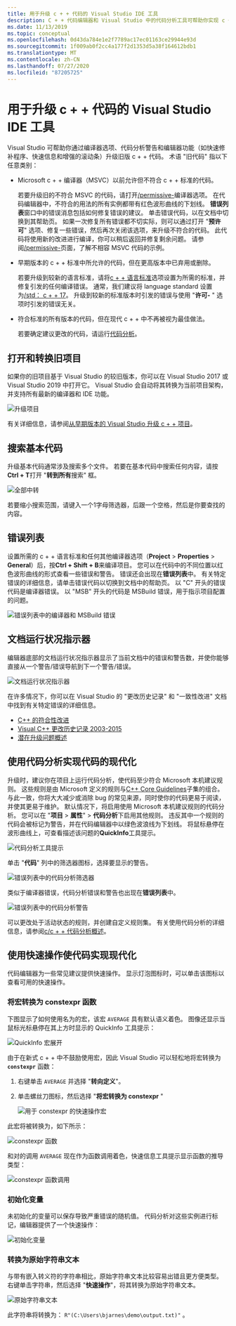 ```yaml
---
title: 用于升级 c + + 代码的 Visual Studio IDE 工具
description: C + + 代码编辑器和 Visual Studio 中的代码分析工具可帮助你实现 c + + 代码库的现代化。
ms.date: 11/13/2019
ms.topic: conceptual
ms.openlocfilehash: 0d43da784e1e2f7789ac17ec01163ce29944e93d
ms.sourcegitcommit: 1f009ab0f2cc4a177f2d1353d5a38f164612bdb1
ms.translationtype: MT
ms.contentlocale: zh-CN
ms.lasthandoff: 07/27/2020
ms.locfileid: "87205725"
---
```

# <a name="visual-studio-ide-tools-for-upgrading-c-code"></a>用于升级 c + + 代码的 Visual Studio IDE 工具

Visual Studio 可帮助你通过编译器选项、代码分析警告和编辑器功能（如快速修补程序、快速信息和增强的滚动条）升级旧版 c + + 代码。 术语 "旧代码" 指以下任意类别：

- Microsoft c + + 编译器（MSVC）以前允许但不符合 c + + 标准的代码。

   若要升级旧的不符合 MSVC 的代码，请打开[/permissive-](../build/reference/permissive-standards-conformance.md)编译器选项。 在代码编辑器中，不符合的用法的所有实例都带有红色波形曲线的下划线。 **错误列表**窗口中的错误消息包括如何修复错误的建议。 单击错误代码，以在文档中切换到其帮助页。 如果一次修复所有错误都不切实际，则可以通过打开 "**预许可**" 选项、修复一些错误，然后再次关闭该选项，来升级不符合的代码。 此代码将使用新的改进进行编译，你可以稍后返回并修复剩余问题。 请参阅[/permissive-](../build/reference/permissive-standards-conformance.md)页面，了解不相容 MSVC 代码的示例。

- 早期版本的 c + + 标准中所允许的代码，但在更高版本中已弃用或删除。

   若要升级到较新的语言标准，请将[c + + 语言标准](../build/reference/std-specify-language-standard-version.md)选项设置为所需的标准，并修复引发的任何编译错误。 通常，我们建议将 language standard 设置为[/std： c + + 17](../build/reference/std-specify-language-standard-version.md)。 升级到较新的标准版本时引发的错误与使用 "**许可-** " 选项时引发的错误无关。

- 符合标准的所有版本的代码，但在现代 c + + 中不再被视为最佳做法。

   若要确定建议更改的代码，请运行[代码分析](/cpp/code-quality/code-analysis-for-c-cpp-overview)。

## <a name="open-and-convert-a-legacy-project"></a>打开和转换旧项目

如果你的旧项目基于 Visual Studio 的较旧版本，你可以在 Visual Studio 2017 或 Visual Studio 2019 中打开它。 Visual Studio 会自动将其转换为当前项目架构，并支持所有最新的编译器和 IDE 功能。

![升级项目](media/upgrade-dialog-v142.png "升级项目")

有关详细信息，请参阅[从早期版本的 Visual Studio 升级 c + + 项目](upgrading-projects-from-earlier-versions-of-visual-cpp.md)。

## <a name="search-the-code-base"></a>搜索基本代码

升级基本代码通常涉及搜索多个文件。 若要在基本代码中搜索任何内容，请按**Ctrl + T**打开 "**转到所有**搜索" 框。

![全部中转](media/go-to-all.png "全部中转")

若要缩小搜索范围，请键入一个1字母筛选器，后跟一个空格，然后是你要查找的内容。

## <a name="error-list"></a>错误列表

设置所需的 c + + 语言标准和任何其他编译器选项（**Project**  >  **Properties**  >  **General**）后，按**Ctrl + Shift + B**来编译项目。 您可以在代码中的不同位置以红色波形曲线的形式查看一些错误和警告。 错误还会出现在**错误列表**中。 有关特定错误的详细信息，请单击错误代码以切换到文档中的帮助页。 以 "C" 开头的错误代码是编译器错误。 以 "MSB" 开头的代码是 MSBuild 错误，用于指示项目配置的问题。

![错误列表中的编译器和 MSBuild 错误](media/compiler-error-list.png "错误列表中的编译器和 MSBuild 错误")

## <a name="document-health-indicator"></a>文档运行状况指示器

编辑器底部的文档运行状况指示器显示了当前文档中的错误和警告数，并使你能够直接从一个警告/错误导航到下一个警告/错误。

![文档运行状况指示器](media/document-health-indicator.png "文档运行状况指示器")

在许多情况下，你可以在 Visual Studio 的 "更改历史记录" 和 "一致性改进" 文档中找到有关特定错误的详细信息。

- [C++ 的符合性改进](../overview/cpp-conformance-improvements.md)
- [Visual C++ 更改历史记录 2003-2015](visual-cpp-change-history-2003-2015.md)
- [潜在升级问题概述](overview-of-potential-upgrade-issues-visual-cpp.md)

## <a name="use-code-analysis-to-modernize-your-code"></a>使用代码分析实现代码的现代化

升级时，建议你在项目上运行代码分析，使代码至少符合 Microsoft 本机建议规则。 这些规则是由 Microsoft 定义的规则与[C++ Core Guidelines](https://isocpp.github.io/CppCoreGuidelines/CppCoreGuidelines)子集的组合。 与此一致，你将大大减少或消除 bug 的常见来源，同时使你的代码更易于阅读，并使其更易于维护。 默认情况下，将启用使用 Microsoft 本机建议规则的代码分析。 您可以在 "**项目**  >  **属性**"  >  **代码分析**下启用其他规则。 违反其中一个规则的代码会被标记为警告，并在代码编辑器中以绿色波浪线为下划线。 将鼠标悬停在波形曲线上，可查看描述该问题的**QuickInfo**工具提示。

![代码分析工具提示](media/code-analysis-tooltip.png "代码分析警告")

单击 "**代码**" 列中的筛选器图标，选择要显示的警告。

![错误列表中的代码分析筛选器](media/code-analysis-filter.png "错误列表中的代码分析筛选器")

类似于编译器错误，代码分析错误和警告也出现在**错误列表**中。

![错误列表中的代码分析警告](media/code-analysis-error-list.png "错误列表中的代码分析警告")

可以更改处于活动状态的规则，并创建自定义规则集。 有关使用代码分析的详细信息，请参阅[c/c + + 代码分析概述](/cpp/code-quality/code-analysis-for-c-cpp-overview)。

## <a name="use-quick-actions-to-modernize-code"></a>使用快速操作使代码实现现代化

代码编辑器为一些常见建议提供快速操作。 显示灯泡图标时，可以单击该图标以查看可用的快速操作。

### <a name="convert-macros-to-constexpr-functions"></a>将宏转换为 constexpr 函数

下图显示了如何使用名为的宏，该宏 `AVERAGE` 具有默认语义着色。 图像还显示当鼠标光标悬停在其上方时显示的 QuickInfo 工具提示：

![QuickInfo 宏展开](media/macro-expansion-quick-info.png "QuickInfo 工具提示宏展开")

由于在新式 c + + 中不鼓励使用宏，因此 Visual Studio 可以轻松地将宏转换为 **`constexpr`** 函数：

1. 右键单击 `AVERAGE` 并选择 "**转向定义**"。
2. 单击螺丝刀图标，然后选择 "**将宏转换为 constexpr** "

   ![用于 constexpr 的快速操作宏](media/quick-action-macro-to-constexpr.png "用于 constexpr 的快速操作宏")

此宏将被转换为，如下所示：

![constexpr 函数](media/constexpr-function.png "constexpr 函数")

和对的调用 `AVERAGE` 现在作为函数调用着色，快速信息工具提示显示函数的推导类型：

![constexpr 函数调用](media/constexpr-function-call.png "constexpr 函数调用")

### <a name="initialize-variables"></a>初始化变量

未初始化的变量可以保存导致严重错误的随机值。 代码分析对这些实例进行标记，编辑器提供了一个快速操作：

![初始化变量](media/init-variable.png "初始化变量快速操作")

### <a name="convert-to-raw-string-literal"></a>转换为原始字符串文本

与带有嵌入转义符的字符串相比，原始字符串文本比较容易出错且更方便类型。 右键单击字符串，然后选择 "**快速操作**"，将其转换为原始字符串文本。

![原始字符串文本](media/raw-string-literal.png "原始字符串文本")

此字符串将转换为： `R"(C:\Users\bjarnes\demo\output.txt)"` 。
